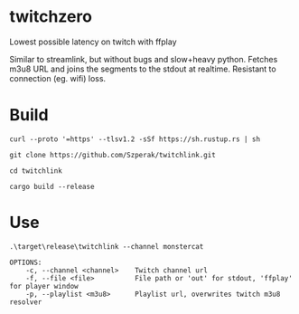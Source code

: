 # twitchzero
Lowest possible latency on twitch with ffplay

Similar to streamlink, but without bugs and slow+heavy python. 
Fetches m3u8 URL and joins the segments to the stdout at realtime.
Resistant to connection (eg. wifi) loss.


Build
====
`curl --proto '=https' --tlsv1.2 -sSf https://sh.rustup.rs | sh`

`git clone https://github.com/Szperak/twitchlink.git`

`cd twitchlink`

`cargo build --release`


Use
====

`.\target\release\twitchlink --channel monstercat`


```
OPTIONS:
    -c, --channel <channel>    Twitch channel url
    -f, --file <file>          File path or 'out' for stdout, 'ffplay' for player window
    -p, --playlist <m3u8>      Playlist url, overwrites twitch m3u8 resolver
```

